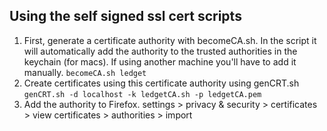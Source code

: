 ## Using the self signed ssl cert scripts

1. First, generate a certificate authority with becomeCA.sh. In the script it will automatically
    add the authority to the trusted authorities in the keychain (for macs). If using another machine
    you'll have to add it manually.
    `becomeCA.sh ledget`
2. Create certificates using this certificate authority using genCRT.sh
    `genCRT.sh -d localhost -k ledgetCA.sh -p ledgetCA.pem`
3. Add the authority to Firefox. settings > privacy & security > certificates > view certificates > authorities > import
